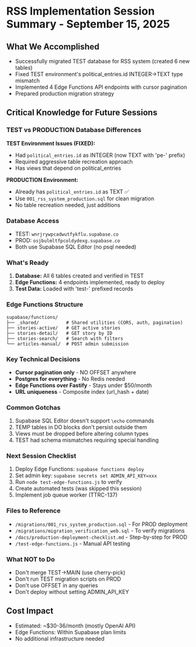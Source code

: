 # RSS Implementation Session Summary - September 15, 2025

## What We Accomplished
- Successfully migrated TEST database for RSS system (created 6 new tables)
- Fixed TEST environment's political_entries.id INTEGER→TEXT type mismatch
- Implemented 4 Edge Functions API endpoints with cursor pagination
- Prepared production migration strategy

## Critical Knowledge for Future Sessions

### TEST vs PRODUCTION Database Differences
**TEST Environment Issues (FIXED):**
- Had `political_entries.id` as INTEGER (now TEXT with 'pe-' prefix)
- Required aggressive table recreation approach
- Has views that depend on political_entries

**PRODUCTION Environment:**
- Already has `political_entries.id` as TEXT ✅
- Use `001_rss_system_production.sql` for clean migration
- No table recreation needed, just additions

### Database Access
- TEST: `wnrjrywpcadwutfykflu.supabase.co`
- PROD: `osjbulmltfpcoldydexg.supabase.co`
- Both use Supabase SQL Editor (no psql needed)

### What's Ready
1. **Database:** All 6 tables created and verified in TEST
2. **Edge Functions:** 4 endpoints implemented, ready to deploy
3. **Test Data:** Loaded with 'test-' prefixed records

### Edge Functions Structure
```
supabase/functions/
├── _shared/          # Shared utilities (CORS, auth, pagination)
├── stories-active/   # GET active stories
├── stories-detail/   # GET story by ID  
├── stories-search/   # Search with filters
└── articles-manual/  # POST admin submission
```

### Key Technical Decisions
- **Cursor pagination only** - NO OFFSET anywhere
- **Postgres for everything** - No Redis needed
- **Edge Functions over Fastify** - Stays under $50/month
- **URL uniqueness** - Composite index (url_hash + date)

### Common Gotchas
1. Supabase SQL Editor doesn't support `\echo` commands
2. TEMP tables in DO blocks don't persist outside them
3. Views must be dropped before altering column types
4. TEST had schema mismatches requiring special handling

### Next Session Checklist
1. Deploy Edge Functions: `supabase functions deploy`
2. Set admin key: `supabase secrets set ADMIN_API_KEY=xxx`
3. Run `node test-edge-functions.js` to verify
4. Create automated tests (was skipped this session)
5. Implement job queue worker (TTRC-137)

### Files to Reference
- `/migrations/001_rss_system_production.sql` - For PROD deployment
- `/migrations/migration_verification_web.sql` - To verify migrations
- `/docs/production-deployment-checklist.md` - Step-by-step for PROD
- `/test-edge-functions.js` - Manual API testing

### What NOT to Do
- Don't merge TEST→MAIN (use cherry-pick)
- Don't run TEST migration scripts on PROD
- Don't use OFFSET in any queries
- Don't deploy without setting ADMIN_API_KEY

## Cost Impact
- Estimated: ~$30-36/month (mostly OpenAI API)
- Edge Functions: Within Supabase plan limits
- No additional infrastructure needed